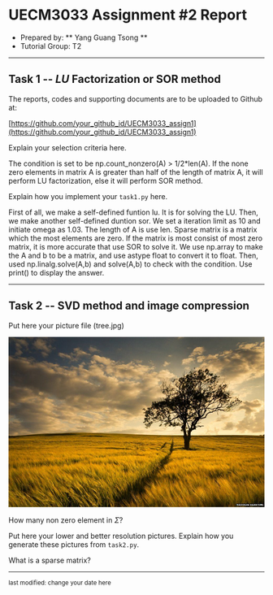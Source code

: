 UECM3033 Assignment #2 Report
========================================================

- Prepared by: ** Yang Guang Tsong **
- Tutorial Group: T2

--------------------------------------------------------

## Task 1 --  $LU$ Factorization or SOR method

The reports, codes and supporting documents are to be uploaded to Github at: 

[https://github.com/your_github_id/UECM3033_assign1](https://github.com/your_github_id/UECM3033_assign1)

Explain your selection criteria here.

The condition is set to be np.count_nonzero(A) > 1/2*len(A). If the none zero elements in matrix A is greater than half of the length of matrix A, it will perform LU factorization, else it will perform SOR method. 

Explain how you implement your `task1.py` here.

First of all, we make a self-defined funtion lu. It is for solving the LU. Then, we make another self-defined duntion sor. We set a iteration limit as 10 and initiate omega as 1.03. The length of A is use len.
Sparse matrix is a matrix which the most elements are zero. If the matrix is most consist of most zero matrix, it is more accurate that use SOR to solve it. We use np.array to make the A and b to be a matrix, and use astype float to convert it to float. Then, used np.linalg.solve(A,b) and solve(A,b) to check with the condition. Use print() to display the answer. 

---------------------------------------------------------

## Task 2 -- SVD method and image compression

Put here your picture file (tree.jpg)

![tree.jpg](tree.jpg)

How many non zero element in $\Sigma$?

Put here your lower and better resolution pictures. Explain how you generate
these pictures from `task2.py`.

What is a sparse matrix?


-----------------------------------

<sup>last modified: change your date here</sup>
